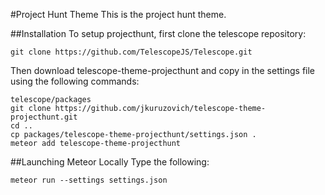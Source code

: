 #Project Hunt Theme
This is the project hunt theme.

##Installation
To setup projecthunt, first clone the telescope repository: 
```
git clone https://github.com/TelescopeJS/Telescope.git
```

Then download telescope-theme-projecthunt and copy in the settings file using the following commands:

```
telescope/packages
git clone https://github.com/jkuruzovich/telescope-theme-projecthunt.git
cd ..
cp packages/telescope-theme-projecthunt/settings.json .
meteor add telescope-theme-projecthunt
```


##Launching Meteor Locally
Type the following:
```
meteor run --settings settings.json
```
